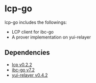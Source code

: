 # lcp-go

lcp-go includes the followings:
- LCP client for ibc-go
- A prover implementation on yui-relayer

## Dependencies

- [lcp v0.2.2](https://github.com/datachainlab/lcp/releases/tag/v0.2.2)
- [ibc-go v7.2](https://github.com/cosmos/ibc-go/releases/tag/v7.2.0)
- [yui-relayer v0.4.2](https://github.com/hyperledger-labs/yui-relayer/releases/tag/v0.4.2)
